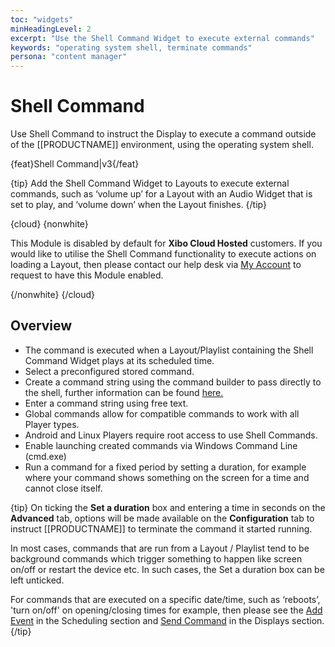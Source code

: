 ```yaml
---
toc: "widgets"
minHeadingLevel: 2
excerpt: "Use the Shell Command Widget to execute external commands"
keywords: "operating system shell, terminate commands"
persona: "content manager"
---
```


# Shell Command

Use Shell Command to instruct the Display to execute a command outside of the [[PRODUCTNAME]] environment, using the operating system shell.  

{feat}Shell Command|v3{/feat}

{tip}
Add the Shell Command Widget to Layouts to execute external commands, such as ‘volume up’ for a Layout with an Audio Widget that is set to play, and ‘volume down’ when the Layout finishes.
{/tip}

{cloud}
{nonwhite}

This Module is disabled by default for **Xibo Cloud Hosted** customers. If you would like to utilise the Shell Command functionality to execute actions on loading a Layout, then please contact our help desk via [My Account](https://xibosignage.com/my-account/tickets?open=true) to request to have this Module enabled.

{/nonwhite}
{/cloud}

## Overview

- The command is executed when a Layout/Playlist containing the Shell Command Widget plays at its scheduled time.
- Select a preconfigured stored command.
- Create a command string using the command builder to pass directly to the shell, further information can be found [here.](displays_command_functionality.html)
- Enter a command string using free text.
- Global commands allow for compatible commands to work with all Player types.
- Android and Linux Players require root access to use Shell Commands.
- Enable launching created commands via Windows Command Line (cmd.exe)
- Run a command for a fixed period by setting a duration, for example where your command shows something on the screen for a time and cannot close itself.

{tip}
On ticking the **Set a duration** box and entering a time in seconds on the **Advanced** tab, options will be made available on the **Configuration** tab to instruct [[PRODUCTNAME]] to terminate the command it started running.

In most cases, commands that are run from a Layout / Playlist tend to be background commands which trigger something to happen like screen on/off or restart the device etc. In such cases, the Set a duration box can be left unticked.

For commands that are executed on a specific date/time, such as  ‘reboots’, 'turn on/off' on opening/closing times for example, then please see the [Add Event](scheduling_events.html#content-add-event) in the Scheduling section and [Send Command](displays.html#content-send-command) in the Displays section.
{/tip}















